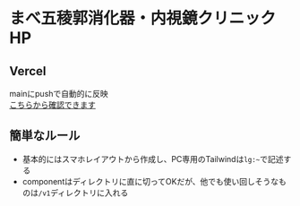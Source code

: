 # まべ五稜郭消化器・内視鏡クリニックHP

## Vercel
mainにpushで自動的に反映  
[こちらから確認できます](https://hakodate-naishikyo-git-main-uto96315.vercel.app/)

## 簡単なルール
 - 基本的にはスマホレイアウトから作成し、PC専用のTailwindは```lg:~```で記述する
 - componentはディレクトリに直に切ってOKだが、他でも使い回しそうなものは```/v1```ディレクトリに入れる 